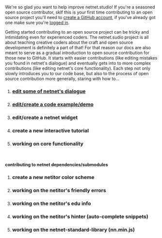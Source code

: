 We're so glad you want to help improve netnet.studio! If you're a seasoned open source contributor, skIf this is your first time contributing to an open source project you'll need to [create a GitHub account](https://github.com/signup), if you've already got one make sure you're [logged in](https://github.com/login).

Getting started contributing to an open source project can be tricky and intimidating even for experienced coders. The netnet.sudio project is all about teaching creative coders about the craft and open source development is definitely a part of that! For that reason our docs are also meant to serve as a gradual introduction to open source contribution for those new to GitHub. It starts with easier contributions (like editing mistakes you found in netnet's dialogue) and eventually gets into to more complex contributions (like editing netnet's core functionality). Each step not only slowly introduces you to our code base, but also to the process of open source contribution more generally, staring with how to...

1. ### [edit some of netnet's dialogue](editing-dialogue)
2. ### [edit/create a code example/demo](code-examples)
3. ### edit/create a netnet widget
4. ### create a new interactive tutorial
5. ### working on core functionality
<br><br>
**contributing to netnet dependencies/submodules**
1. ### create a new netitor color scheme
2. ### working on the netitor's friendly errors
3. ### working on the netitor's edu info
4. ### working on the netitor's hinter (auto-complete snippets)
5. ### working on the netnet-standard-library (nn.min.js)
<br><br>
